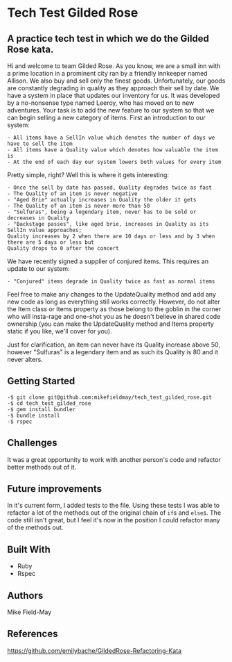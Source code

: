 Tech Test Gilded Rose
==============
A practice tech test in which we do the Gilded Rose kata.
------------

Hi and welcome to team Gilded Rose. As you know, we are a small inn with a prime location in a
prominent city ran by a friendly innkeeper named Allison. We also buy and sell only the finest goods.
Unfortunately, our goods are constantly degrading in quality as they approach their sell by date. We
have a system in place that updates our inventory for us. It was developed by a no-nonsense type named
Leeroy, who has moved on to new adventures. Your task is to add the new feature to our system so that
we can begin selling a new category of items. First an introduction to our system:

	- All items have a SellIn value which denotes the number of days we have to sell the item
	- All items have a Quality value which denotes how valuable the item is
	- At the end of each day our system lowers both values for every item

Pretty simple, right? Well this is where it gets interesting:

	- Once the sell by date has passed, Quality degrades twice as fast
	- The Quality of an item is never negative
	- "Aged Brie" actually increases in Quality the older it gets
	- The Quality of an item is never more than 50
	- "Sulfuras", being a legendary item, never has to be sold or decreases in Quality
	- "Backstage passes", like aged brie, increases in Quality as its SellIn value approaches;
	Quality increases by 2 when there are 10 days or less and by 3 when there are 5 days or less but
	Quality drops to 0 after the concert

We have recently signed a supplier of conjured items. This requires an update to our system:

	- "Conjured" items degrade in Quality twice as fast as normal items

Feel free to make any changes to the UpdateQuality method and add any new code as long as everything
still works correctly. However, do not alter the Item class or Items property as those belong to the
goblin in the corner who will insta-rage and one-shot you as he doesn't believe in shared code
ownership (you can make the UpdateQuality method and Items property static if you like, we'll cover
for you).

Just for clarification, an item can never have its Quality increase above 50, however "Sulfuras" is a
legendary item and as such its Quality is 80 and it never alters.

Getting Started
---------------
```
-$ git clone git@github.com:mikefieldmay/tech_test_gilded_rose.git
-$ cd tech_test_gilded_rose
-$ gem install bundler
-$ bundle install
-$ rspec
```

Challenges
---------
It was a great opportunity to work with another person's code and refactor better methods out of it.

Future improvements
---------------
In it's current form, I added tests to the file. Using these tests I was able to refactor a lot of the methods out of the original chain of `if`s and `else`s. The code still isn't great, but I feel it's now in the position I could refactor many of the methods out. 

Built With
---------

- Ruby
- Rspec

Authors
-------
Mike Field-May

References
----------
https://github.com/emilybache/GildedRose-Refactoring-Kata
